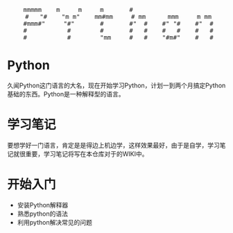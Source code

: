 <pre align=center>

 mmmmm    m     m     m       #                      
 #   "#    "m m"    mm#mm     # mm      mmm     m mm
 #mmm#"     "#"       #       #"  #    #" "#    #"  #
 #           #        #       #   #    #   #    #   #
 #           #        "mm     #   #    "#m#"    #   #
</pre>

# Python
久闻Python这门语言的大名，现在开始学习Python，计划一到两个月搞定Python基础的东西。Python是一种解释型的语言。

# 学习笔记
要想学好一门语言，肯定是是得边上机边学，这样效果最好，由于是自学，学习笔记就很重要，学习笔记将写在本仓库对于的WIKI中。

# 开始入门

- 安装Python解释器
- 熟悉python的语法
- 利用python解决常见的问题
